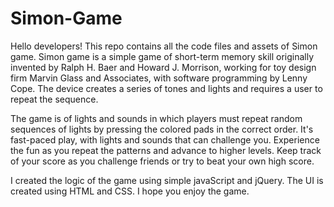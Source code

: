 # Simon-Game
Hello developers! 
This repo contains all the code files and assets of Simon game.
Simon game is a simple game of short-term memory skill originally invented by Ralph H. Baer and Howard J. Morrison, working for toy design firm Marvin Glass and Associates, 
with software programming by Lenny Cope. The device creates a series of tones and lights and requires a user to repeat the sequence.

The game is of lights and sounds in which players must repeat random sequences of lights by pressing the colored pads in the correct order. 
It's fast-paced play, with lights and sounds that can challenge you. Experience the fun as you repeat the patterns and advance to higher levels. 
Keep track of your score as you challenge friends or try to beat your own high score. 

I created the logic of the game using simple javaScript and jQuery.
The UI is created using HTML and CSS.
I hope you enjoy the game.
